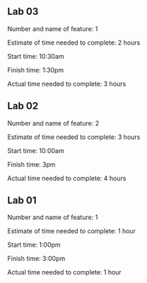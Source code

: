 ## Lab 03

Number and name of feature: 1

Estimate of time needed to complete: 2 hours

Start time: 10:30am

Finish time: 1:30pm

Actual time needed to complete: 3 hours


## Lab 02
Number and name of feature: 2

Estimate of time needed to complete: 3 hours

Start time: 10:00am

Finish time: 3pm

Actual time needed to complete: 
4 hours


## Lab 01
Number and name of feature: 1

Estimate of time needed to complete: 1 hour

Start time: 1:00pm

Finish time: 3:00pm

Actual time needed to complete: 1 hour